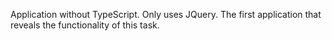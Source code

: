 Application without TypeScript. Only uses JQuery. The first application that reveals the functionality of this task.
